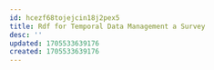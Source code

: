 ```yaml
---
id: hcezf68tojejcin18j2pex5
title: Rdf for Temporal Data Management a Survey
desc: ''
updated: 1705533639176
created: 1705533639176
---
```

